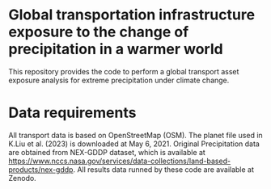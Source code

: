 # Global transportation infrastructure exposure to the change of precipitation in a warmer world
This repository provides the code to perform a global transport asset exposure analysis for extreme precipitation under climate change.

# Data requirements
All transport data is based on OpenStreetMap (OSM). The planet file used in K.Liu et al. (2023) is downloaded at May 6, 2021.
Original Precipitation data are obtained from NEX-GDDP dataset, which is available at https://www.nccs.nasa.gov/services/data-collections/land-based-products/nex-gddp.
All results data runned by these code are available at Zenodo.
